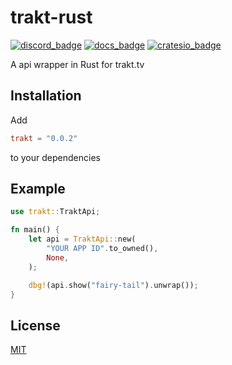 # trakt-rust

[![discord_badge]][discord] [![docs_badge]][docs] [![cratesio_badge]][cratesio]

A api wrapper in Rust for trakt.tv

## Installation

Add
```toml
trakt = "0.0.2"
```
to your dependencies

## Example

```rust
use trakt::TraktApi;

fn main() {
    let api = TraktApi::new(
        "YOUR APP ID".to_owned(),
        None,
    );

    dbg!(api.show("fairy-tail").unwrap());
}
```

## License

[MIT][license]

[license]: https://github.com/Lichthagel/trakt-rust/blob/master/LICENSE
[discord]: https://discordapp.com/invite/0pI32FvBW7M0f6A6
[discord_badge]: https://img.shields.io/discord/148103700743847936.svg?label=Discord&style=flat-square
[docs]: https://docs.rs/trakt
[docs_badge]: https://img.shields.io/badge/docs-online-5023dd.svg?style=flat-square
[cratesio]: https://crates.io/crates/trakt
[cratesio_badge]: https://img.shields.io/crates/v/trakt.svg?style=flat-square